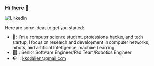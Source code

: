 ### Hi there 👋

![Linkedln](https://img.shields.io/endpoint?url=https%3A%2F%2Fwww.linkedin.com%2Fin%2F%25E9%2591%25AB-%25E7%25AC%25A6-05429722b%2F)

Here are some ideas to get you started:

- 🚨 : I'm a computer science student, professional hacker, and tech startup, I focus on research and development in computer networks, robots, and artificial Intelligence, machine Learning.
- 👨‍💻 : Senior Software Engineer/Red Team/Robotics Engineer
- 📭 ：kkodalien@gmail.com


